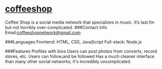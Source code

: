 [coffeeshop](http://coffeeshopapp.herokuapp.com)
==========
Coffee Shop is a social media network that specializes in music. It’s last.fm but not horribly over-complicated.
###Contact Info
Email:coffeeshopnetwork@gmail.com

###Languages
Frontend: HTML, CSS, JavaScript
Full-stack: Node.js

###Features 
Profiles with bios
Users can post photos from concerts, record stores,  etc.
Users can follow,and be followed
Has a much cleaner interface than many other social networks; it's incredibly uncomplicated. 

